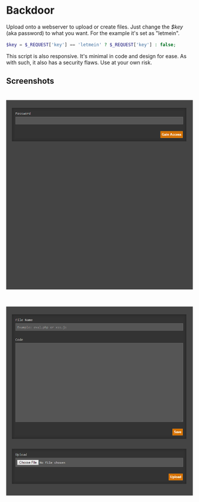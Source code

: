 Backdoor
========

Upload onto a webserver to upload or create files.  Just change the *$key* (aka password) to what you want.  For the example it's set as "letmein".

```php
$key = $_REQUEST['key'] == 'letmein' ? $_REQUEST['key'] : false;
```

This script is also responsive.  It's minimal in code and design for ease.  As with such, it also has a security flaws.  Use at your own risk.

## Screenshots

# ![Image](https://github.com/AndrewChamp/backdoor/blob/master/_ignore/login.png?raw=true)

# ![Image](https://github.com/AndrewChamp/backdoor/blob/master/_ignore/access.png?raw=true)
